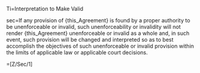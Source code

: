 Ti=Interpretation to Make Valid

sec=If any provision of {this_Agreement} is found by a proper authority to be unenforceable or invalid, such unenforceability or invalidity will not render {this_Agreement} unenforceable or invalid as a whole and, in such event, such provision will be changed and interpreted so as to best accomplish the objectives of such unenforceable or invalid provision within the limits of applicable law or applicable court decisions.

=[Z/Sec/1]